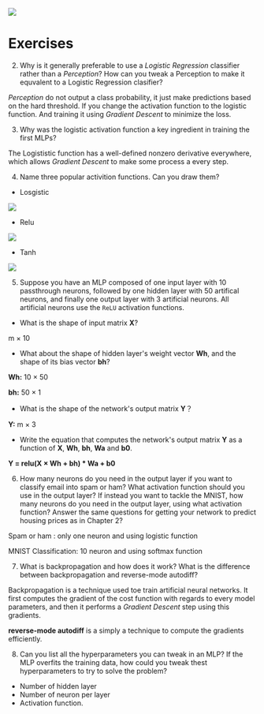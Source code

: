 ![](./ArtificialNeuralNetwork.png)

# Exercises

2. Why is it generally preferable to use a *Logistic Regression* classifier rather than a *Perception*? How can you tweak a Perception to make it equvalent to a Logistic Regression clasifier?

*Perception* do not output a class probability, it just make predictions based on the hard threshold. If you change the activation function to the logistic function. And training it using *Gradient Descent* to minimize the loss.

3. Why was the logistic activation function a key ingredient in training the first MLPs?

The Logististic function has a well-defined nonzero derivative everywhere, which allows *Gradient Descent* to make some process a every step.

4. Name three popular activition functions. Can you draw them?

- Losgistic

![](./sigmoid.png)

- Relu

![](./relu.png)

- Tanh

![](./tanh.png)

5. Suppose you have an MLP composed of one input layer with 10 passthrough neurons, followed by one hidden layer with 50 artifical neurons, and finally one output layer with 3 artificial neurons. All artificial neurons use the `ReLU` activation functions.

- What is the shape of input matrix **X**?

m × 10

- What about the shape of hidden layer's weight vector **Wh**, and the shape of its bias vector **bh**?

**Wh:** 10 × 50

**bh:** 50 × 1

- What is the shape of the network's output matrix **Y**？

**Y:** m × 3

- Write the equation that computes the network's output matrix **Y** as a function of **X**, **Wh**, **bh**,
**Wa** and **b0**.

**Y = relu(X × Wh + bh) * Wa + b0**

6. How many neurons do you need in the output layer if you want to classify email into spam or ham? What activation function should you use in the output layer? If instead you want to tackle the MNIST, how many neurons do you need in the output layer, using what activation function? Answer the same questions for getting your network to predict housing prices as in Chapter 2?

Spam or ham : only one neuron and using logistic function

MNIST Classification: 10 neuron and using softmax function

7. What is backpropagation and how does it work? What is the difference between backpropagation and reverse-mode autodiff?

Backpropagation is a technique used toe train artificial neural networks. It first computes the gradient of the cost function with regards to every model parameters, and then it performs a *Gradient Descent* step using this gradients.

**reverse-mode autodiff** is a simply a technique to compute the gradients efficiently.

8. Can you list all the hyperparameters you can tweak in an MLP? If the MLP overfits the training data, how could you tweak thest hyperparameters to try to solve the problem?

- Number of hidden layer
- Number of neuron per layer
- Activation function.
